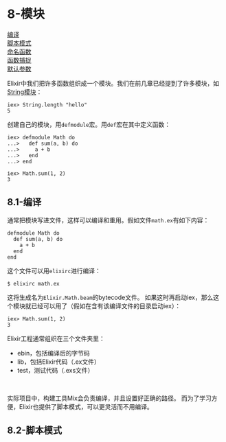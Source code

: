 8-模块
======

[编译]() <br/>
[脚本模式]() <br/>
[命名函数]() <br/>
[函数捕捉]() <br/>
[默认参数]() <br/>

Elixir中我们把许多函数组织成一个模块。我们在前几章已经提到了许多模块，如[String模块](http://elixir-lang.org/docs/stable/elixir/String.html)：
```
iex> String.length "hello"
5
```

创建自己的模块，用```defmodule```宏。用```def```宏在其中定义函数：
```
iex> defmodule Math do
...>   def sum(a, b) do
...>     a + b
...>   end
...> end

iex> Math.sum(1, 2)
3
```

## 8.1-编译
通常把模块写进文件，这样可以编译和重用。假如文件```math.ex```有如下内容：
```
defmodule Math do
  def sum(a, b) do
    a + b
  end
end
```

这个文件可以用```elixirc```进行编译：
```
$ elixirc math.ex
```

这将生成名为```Elixir.Math.beam```的bytecode文件。
如果这时再启动iex，那么这个模块就已经可以用了（假如在含有该编译文件的目录启动iex）：
```
iex> Math.sum(1, 2)
3
```

Elixir工程通常组织在三个文件夹里：
- ebin，包括编译后的字节码
- lib，包括Elixir代码（.ex文件）
- test，测试代码（.exs文件）
<br/>

实际项目中，构建工具Mix会负责编译，并且设置好正确的路径。
而为了学习方便，Elixir也提供了脚本模式，可以更灵活而不用编译。

## 8.2-脚本模式


























